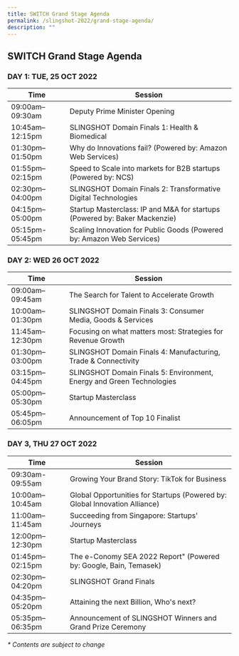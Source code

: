 ```yaml
---
title: SWITCH Grand Stage Agenda
permalink: /slingshot-2022/grand-stage-agenda/
description: ""
---
```

## SWITCH Grand Stage Agenda

### **DAY 1: TUE, 25 OCT 2022**

| Time | Session | 
| -------- | -------- |
| 09:00am–09:30am  | Deputy Prime Minister Opening |
| 10:45am–12:15pm  | SLINGSHOT Domain Finals 1: Health & Biomedical |
| 01:30pm–01:50pm | Why do Innovations fail? (Powered by: Amazon Web Services) |
| 01:55pm–02:15pm | Speed to Scale into markets for B2B startups (Powered by: NCS) |
| 02:30pm–04:00pm | SLINGSHOT Domain Finals 2: Transformative Digital Technologies | 
| 04:15pm–05:00pm  | Startup Masterclass: IP and M&A for startups (Powered by: Baker Mackenzie) |
| 05:15pm-05:45pm | Scaling Innovation for Public Goods (Powered by: Amazon Web Services) |

### **DAY 2: WED 26 OCT 2022**

| Time | Session | 
| -------- | -------- |
| 09:00am–09:45am  | The Search for Talent to Accelerate Growth |
| 10:00am–01:30pm  | SLINGSHOT Domain Finals 3: Consumer Media, Goods & Services |
| 11:45am–12:30pm  | Focusing on what matters most: Strategies for Revenue Growth |
| 01:30pm–03:00pm | SLINGSHOT Domain Finals 4: Manufacturing, Trade & Connectivity |
| 03:15pm–04:45pm | SLINGSHOT Domain Finals 5: Environment, Energy and Green Technologies |
| 05:00pm–05:30pm | Startup Masterclass |
| 05:45pm–06:05pm | Announcement of Top 10 Finalist |


### **DAY 3, THU 27 OCT 2022**

| Time | Session | 
| -------- | -------- |
| 09:30am-09:55am | Growing Your Brand Story: TikTok for Business|
| 10:00am–10:45am  | Global Opportunities for Startups (Powered by: Global Innovation Alliance)|
| 11:00am–11:45am  | Succeeding from Singapore: Startups' Journeys |
| 12:00pm–12:30pm  | Startup Masterclass |
| 01:45pm–02:15pm | The e-Conomy SEA 2022 Report" (Powered by: Google, Bain, Temasek) |
| 02:30pm–04:20pm | SLINGSHOT Grand Finals |
| 04:35pm–05:20pm | Attaining the next Billion, Who's next? |
| 05:35pm–06:35pm | Announcement of SLINGSHOT Winners and Grand Prize Ceremony |

_* Contents are subject to change_